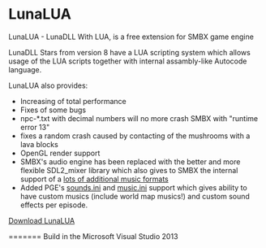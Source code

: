 LunaLUA
=======

LunaLUA - LunaDLL With LUA, is a free extension for SMBX game engine

LunaDLL Stars from version 8 have a LUA scripting system which allows usage of the LUA scripts together with internal assambly-like Autocode language.

LunaLUA also provides:
* Increasing of total performance
* Fixes of some bugs
 * npc-*.txt with decimal numbers will no more crash SMBX with "runtime error 13"
 * fixes a random crash caused by contacting of the mushrooms with a lava blocks
* OpenGL render support
* SMBX's audio engine has been replaced with the better and more flexible SDL2_mixer library which also gives to SMBX the internal support of a [lots of additional music formats](http://engine.wohlnet.ru/pgewiki/SDL2_mixer#Music_Formats)
* Added PGE's [sounds.ini](http://engine.wohlnet.ru/pgewiki/Game_Configuration_Pack_References#sounds.ini) and [music.ini](http://engine.wohlnet.ru/pgewiki/Game_Configuration_Pack_References#music.ini) support which gives ability to have custom musics (include world map musics!) and custom sound effects per episode.

[Download LunaLUA](http://engine.wohlnet.ru/LunaLua/)

=======
Build in the Microsoft Visual Studio 2013

